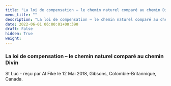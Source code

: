 ```yaml
---
title: "La loi de compensation – le chemin naturel comparé au chemin Divin"
menu_title: ""
description: "La loi de compensation – le chemin naturel comparé au chemin Divin"
date: 2022-06-01 06:00:01+00:390
draft: False
hidden: True
weight:
---
```

### La loi de compensation – le chemin naturel comparé au chemin Divin

St Luc - reçu par Al Fike le 12 Mai 2018, Gibsons, Colombie-Britannique, Canada.



